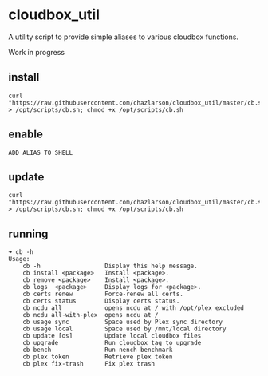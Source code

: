 # cloudbox_util
A utility script to provide simple aliases to various cloudbox functions.

Work in progress

## install

```
curl "https://raw.githubusercontent.com/chazlarson/cloudbox_util/master/cb.sh" > /opt/scripts/cb.sh; chmod +x /opt/scripts/cb.sh
```

## enable

```
ADD ALIAS TO SHELL
```

## update

```
curl "https://raw.githubusercontent.com/chazlarson/cloudbox_util/master/cb.sh" > /opt/scripts/cb.sh; chmod +x /opt/scripts/cb.sh
```

## running
```
➜ cb -h
Usage:
    cb -h                  Display this help message.
    cb install <package>   Install <package>.
    cb remove <package>    Install <package>.
    cb logs  <package>     Display logs for <package>.
    cb certs renew         Force-renew all certs.
    cb certs status        Display certs status.
    cb ncdu all            opens ncdu at / with /opt/plex excluded
    cb ncdu all-with-plex  opens ncdu at /
    cb usage sync          Space used by Plex sync directory
    cb usage local         Space used by /mnt/local directory
    cb update [os]         Update local cloudbox files
    cb upgrade             Run cloudbox tag to upgrade
    cb bench               Run nench benchmark
    cb plex token          Retrieve plex token
    cb plex fix-trash      Fix plex trash
```
